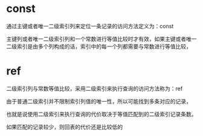

# const



通过主键或者唯一二级索引列来定位一条记录的访问方法定义为：const



主键列或者唯一二级索引列和一个常数进行等值比较时才有效，如果主键或者唯一二级索引是由多个列构成的话，索引中的每一个列都需要与常数进行等值比较，


# ref


二级索引列与常数等值比较，采用二级索引来执行查询的访问方法称为：ref



由于普通二级索引并不限制索引列值的唯一性，所以可能找到多条对应的记录，

也就是说使用二级索引来执行查询的代价取决于等值匹配到的二级索引记录条数。

如果匹配的记录较少，则回表的代价还是比较低的





